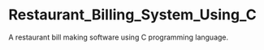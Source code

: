 # Restaurant_Billing_System_Using_C
A restaurant bill making software using C programming language.
